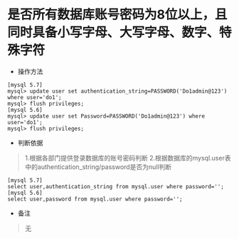# 是否所有数据库账号密码为8位以上，且同时具备小写字母、大写字母、数字、特殊字符

- 操作方法
```
[mysql 5.7]
mysql> update user set authentication_string=PASSWORD('Do1admin@123') where user='do1';
mysql> flush privileges;
[mysql 5.6]
mysql> update user set Password=PASSWORD('Do1admin@123') where user='do1';
mysql> flush privileges;
```

- 判断依据
> 1.根据各部门提供登录数据库的账号密码判断
> 2.根据数据库的mysql.user表中的authentication_string/password是否为null判断
```
[mysql 5.7]
select user,authentication_string from mysql.user where password='';
[mysql 5.6]
select user,password from mysql.user where password='';
```

- 备注
> 无

